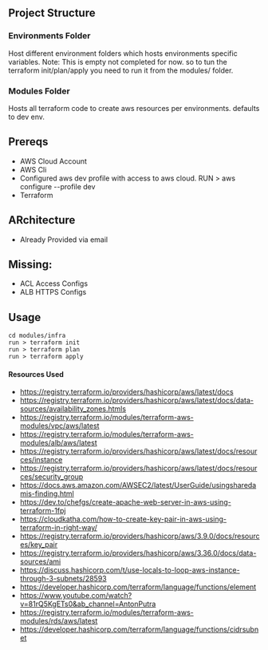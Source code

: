 ## Project Structure

### Environments Folder
Host different environment folders which hosts environments specific variables.
Note: This is empty not completed for now. so to tun the terraform init/plan/apply you need to run it from the modules/ folder.

### Modules Folder
Hosts all terraform code to create aws resources per environments. defaults to dev env.

## Prereqs
- AWS Cloud Account
- AWS Cli
- Configured aws dev profile with access to aws cloud. RUN >  aws configure --profile dev 
- Terraform

## ARchitecture
- Already Provided via email

## Missing:
- ACL Access Configs
- ALB HTTPS Configs

## Usage
```
cd modules/infra
run > terraform init
run > terraform plan
run > terraform apply
```

#### Resources Used
- https://registry.terraform.io/providers/hashicorp/aws/latest/docs
- https://registry.terraform.io/providers/hashicorp/aws/latest/docs/data-sources/availability_zones.htmls
- https://registry.terraform.io/modules/terraform-aws-modules/vpc/aws/latest
- https://registry.terraform.io/modules/terraform-aws-modules/alb/aws/latest
- https://registry.terraform.io/providers/hashicorp/aws/latest/docs/resources/instance
- https://registry.terraform.io/providers/hashicorp/aws/latest/docs/resources/security_group
- https://docs.aws.amazon.com/AWSEC2/latest/UserGuide/usingsharedamis-finding.html
- https://dev.to/chefgs/create-apache-web-server-in-aws-using-terraform-1fpj
- https://cloudkatha.com/how-to-create-key-pair-in-aws-using-terraform-in-right-way/
- https://registry.terraform.io/providers/hashicorp/aws/3.9.0/docs/resources/key_pair
- https://registry.terraform.io/providers/hashicorp/aws/3.36.0/docs/data-sources/ami
- https://discuss.hashicorp.com/t/use-locals-to-loop-aws-instance-through-3-subnets/28593
- https://developer.hashicorp.com/terraform/language/functions/element
- https://www.youtube.com/watch?v=81rQ5KgETs0&ab_channel=AntonPutra
- https://registry.terraform.io/modules/terraform-aws-modules/rds/aws/latest
- https://developer.hashicorp.com/terraform/language/functions/cidrsubnet


